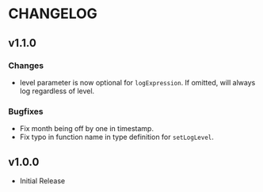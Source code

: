 # CHANGELOG

## v1.1.0

### Changes

* level parameter is now optional for `logExpression`. If omitted, will always log regardless of level.

### Bugfixes

* Fix month being off by one in timestamp.
* Fix typo in function name in type definition for `setLogLevel`.

## v1.0.0

* Initial Release